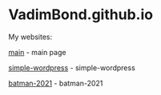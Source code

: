 

# VadimBond.github.io

My websites:

[main](https://vadimbond.github.io/ "main") - main page

[simple-wordpress](https://vadimbond.github.io/simple-wordpress/ "simple-wordpress") - simple-wordpress

[batman-2021](https://vadimbond.github.io/batman-2021/ "batman-2021") - batman-2021
